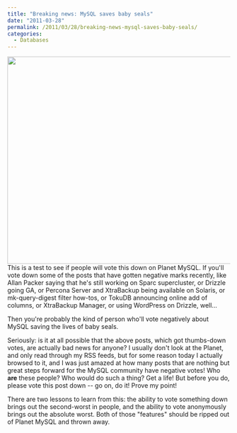 ```yaml
---
title: "Breaking news: MySQL saves baby seals"
date: "2011-03-28"
permalink: /2011/03/28/breaking-news-mysql-saves-baby-seals/
categories:
  - Databases
---
```

<img src="http://www.xaprb.com/blog/wp-content/uploads/2011/03/baby-seal.jpg" alt="" title="baby-seal" width="600" height="468" /> 
This is a test to see if people will vote this down on Planet MySQL. If you'll vote down some of the posts that have gotten negative marks recently, like Allan Packer saying that he's still working on Sparc supercluster, or Drizzle going GA, or Percona Server and XtraBackup being available on Solaris, or mk-query-digest filter how-tos, or TokuDB announcing online add of columns, or XtraBackup Manager, or using WordPress on Drizzle, well&#8230;

Then you're probably the kind of person who'll vote negatively about MySQL saving the lives of baby seals.

Seriously: is it at all possible that the above posts, which got thumbs-down votes, are actually bad news for anyone? I usually don't look at the Planet, and only read through my RSS feeds, but for some reason today I actually browsed to it, and I was just amazed at how many posts that are nothing but great steps forward for the MySQL community have negative votes! Who **are** these people? Who would do such a thing? Get a life! But before you do, please vote this post down -- go on, do it! Prove my point!

There are two lessons to learn from this: the ability to vote something down brings out the second-worst in people, and the ability to vote anonymously brings out the absolute worst. Both of those "features" should be ripped out of Planet MySQL and thrown away.

